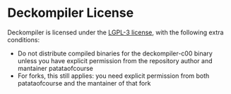 # Deckompiler License
Deckompiler is licensed under the [LGPL-3 license](https://www.gnu.org/licenses/lgpl-3.0.en.html), with the following extra conditions:
- Do not distribute compiled binaries for the deckompiler-c00 binary unless you have explicit permission from the repository author and mantainer patataofcourse
- For forks, this still applies: you need explicit permission from both patataofcourse and the mantainer of that fork
